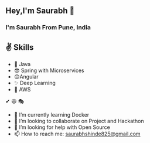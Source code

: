## Hey,I'm Saurabh 👋

### I'm Saurabh From Pune, India

## ✌ Skills 
- 🙌   Java
- 😎 Spring with Microservices
- 😊Angular
- ✨ Deep Learning
- 💛 AWS

✔ 😃 🎭

- 🌱 I’m currently learning Docker
- 👯 I’m looking to collaborate on Project and Hackathon
- 🤔 I’m looking for help with Open Source
- 📫 How to reach me: saurabhshinde825@gmail.com

